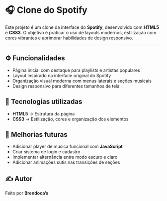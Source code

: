<h1>🎧 Clone do Spotify</h1>

<p>Este projeto é um clone da interface do <b>Spotify</b>, desenvolvido com <b>HTML5</b> e <b>CSS3</b>.  
O objetivo é praticar o uso de layouts modernos, estilização com cores vibrantes e aprimorar habilidades de design responsivo.</p>

<hr>

<h2>⚙️ Funcionalidades</h2>
<ul>
  <li>Página inicial com destaque para playlists e artistas populares</li>
  <li>Layout inspirado na interface original do Spotify</li>
  <li>Organização visual moderna com menus laterais e seções musicais</li>
  <li>Design responsivo para diferentes tamanhos de tela</li>
</ul>

<h2>🧩 Tecnologias utilizadas</h2>
<ul>
  <li><b>HTML5</b> → Estrutura da página</li>
  <li><b>CSS3</b> → Estilização, cores e organização dos elementos</li>
</ul>

<h2>🚀 Melhorias futuras</h2>
<ul>
  <li>Adicionar player de música funcional com <b>JavaScript</b></li>
  <li>Criar sistema de login e cadastro</li>
  <li>Implementar alternância entre modo escuro e claro</li>
  <li>Adicionar animações sutis nas transições de seções</li>
</ul>

<h2>✍️ Autor</h2>
<p>Feito por <b>Brendoca’s</b></p>

